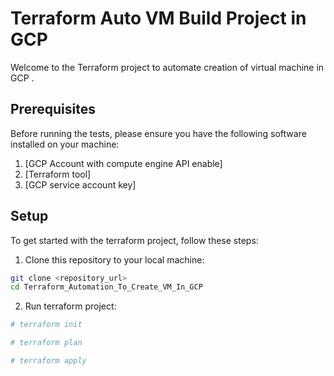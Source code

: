 # Terraform Auto VM Build Project in GCP

Welcome to the Terraform project to automate creation of virtual machine in GCP .

## Prerequisites

Before running the tests, please ensure you have the following software installed on your machine:

1. [GCP Account with compute engine API enable]
2. [Terraform tool]
3. [GCP service account key]

## Setup

To get started with the terraform project, follow these steps:

1. Clone this repository to your local machine:

```bash
git clone <repository_url>
cd Terraform_Automation_To_Create_VM_In_GCP
```


2. Run terraform project:

```bash
# terraform init

# terraform plan

# terraform apply

```